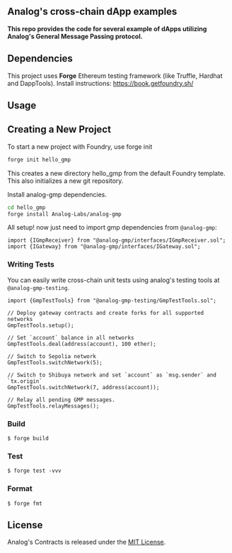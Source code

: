 ## Analog's cross-chain dApp examples

**This repo provides the code for several example of dApps utilizing Analog's General Message Passing protocol.**

## Dependencies

This project uses **Forge** Ethereum testing framework (like Truffle, Hardhat and DappTools).
Install instructions: https://book.getfoundry.sh/

## Usage

## Creating a New Project
To start a new project with Foundry, use forge init
```sh
forge init hello_gmp
```
This creates a new directory hello_gmp from the default Foundry template. This also initializes a new git repository.

Install analog-gmp dependencies.
```sh
cd hello_gmp
forge install Analog-Labs/analog-gmp
```

All setup! now just need to import gmp dependencies from `@analog-gmp`:
```solidity
import {IGmpReceiver} from "@analog-gmp/interfaces/IGmpReceiver.sol";
import {IGateway} from "@analog-gmp/interfaces/IGateway.sol";
```

### Writing Tests
You can easily write cross-chain unit tests using analog's testing tools at `@analog-gmp-testing`.
```solidity
import {GmpTestTools} from "@analog-gmp-testing/GmpTestTools.sol";

// Deploy gateway contracts and create forks for all supported networks
GmpTestTools.setup();

// Set `account` balance in all networks
GmpTestTools.deal(address(account), 100 ether);

// Switch to Sepolia network
GmpTestTools.switchNetwork(5);

// Switch to Shibuya network and set `account` as `msg.sender` and `tx.origin`
GmpTestTools.switchNetwork(7, address(account));

// Relay all pending GMP messages.
GmpTestTools.relayMessages();
```

### Build

```shell
$ forge build
```

### Test

```shell
$ forge test -vvv
```

### Format

```shell
$ forge fmt
```

## License

Analog's Contracts is released under the [MIT License](LICENSE).
